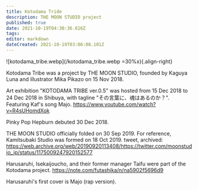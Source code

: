 ```yaml
---
title: Kotodama Tride
description: THE MOON STUDIO project
published: true
date: 2021-10-19T04:30:36.616Z
tags: 
editor: markdown
dateCreated: 2021-10-19T03:06:08.101Z
---
```


![kotodama_tribe.webp](/kotodama_tribe.webp =30%x){.align-right}

Kotodama Tribe was a project by THE MOON STUDIO, founded by Kaguya Luna and illustrator Mika Pikazo on 15 Nov 2018.

Art exhibition "KOTODAMA TRIBE ver.0.5" was hosted from 15 Dec 2018 to 24 Dec 2018 in Shibuya, with tagline "その言葉に、魂はあるのか？". Featuring Kaf's song Majo.
https://www.youtube.com/watch?v=R4sUHomdXok

Pinky Pop Hepburn debuted 30 Dec 2018.

THE MOON STUDIO officially folded on 30 Sep 2019. For reference, Kamitsubaki Studio was formed on 18 Oct 2019.
tweet, archived: https://web.archive.org/web/20190920113408/https://twitter.com/moonstudio_jp/status/1175009247920152577

Harusaruhi, Isekaijoucho, and their former manager Taifu were part of the Kotodama project.
https://note.com/futashika/n/na5902f5696d9

Harusaruhi's first cover is Majo (rap version).